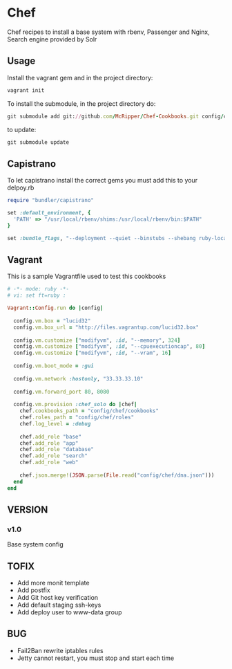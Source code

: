 # Chef

Chef recipes to install a base system with rbenv, Passenger and Nginx, Search engine provided by Solr


## Usage

Install the vagrant gem and in the project directory:

``` ruby
vagrant init
```

To install the submodule, in the project directory do:

``` ruby
git submodule add git://github.com/McRipper/Chef-Cookbooks.git config/chef
```

to update:

``` ruby
git submodule update
```

## Capistrano

To let capistrano install the correct gems you must add this to your delpoy.rb

``` ruby
require "bundler/capistrano"

set :default_environment, {
  'PATH' => "/usr/local/rbenv/shims:/usr/local/rbenv/bin:$PATH"
}

set :bundle_flags, "--deployment --quiet --binstubs --shebang ruby-local-exec"
```

## Vagrant

This is a sample Vagrantfile used to test this cookbooks

``` ruby
# -*- mode: ruby -*-
# vi: set ft=ruby :

Vagrant::Config.run do |config|
  
  config.vm.box = "lucid32"
  config.vm.box_url = "http://files.vagrantup.com/lucid32.box"
  
  config.vm.customize ["modifyvm", :id, "--memory", 324]
  config.vm.customize ["modifyvm", :id, "--cpuexecutioncap", 80]
  config.vm.customize ["modifyvm", :id, "--vram", 16]
  
  config.vm.boot_mode = :gui
  
  config.vm.network :hostonly, "33.33.33.10"
  
  config.vm.forward_port 80, 8080
  
  config.vm.provision :chef_solo do |chef|
    chef.cookbooks_path = "config/chef/cookbooks"
    chef.roles_path = "config/chef/roles"
    chef.log_level = :debug
    
    chef.add_role "base"
    chef.add_role "app"
    chef.add_role "database"
    chef.add_role "search"
    chef.add_role "web"
    
    chef.json.merge!(JSON.parse(File.read("config/chef/dna.json")))
  end
end
```

## VERSION

### v1.0

Base system config

## TOFIX

* Add more monit template
* Add postfix
* Add Git host key verification
* Add default staging ssh-keys
* Add deploy user to www-data group

## BUG

* Fail2Ban rewrite iptables rules
* Jetty cannot restart, you must stop and start each time

